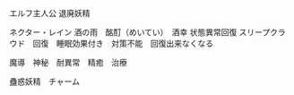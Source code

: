 エルフ主人公
退廃妖精

ネクター・レイン 酒の雨　酩酊（めいてい）　酒幸  状態異常回復
スリープクラウド　回復　睡眠効果付き　対策不能　回復出来なくなる 

魔導　神秘　耐異常　精癒　治療　


蠱惑妖精　チャーム




